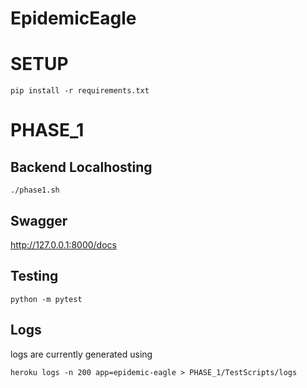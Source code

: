 # EpidemicEagle

# SETUP
```
pip install -r requirements.txt
```

# PHASE_1
## Backend Localhosting
```
./phase1.sh
```
## Swagger
http://127.0.0.1:8000/docs

## Testing
```
python -m pytest
```
## Logs
logs are currently generated using
```
heroku logs -n 200 app=epidemic-eagle > PHASE_1/TestScripts/logs
```